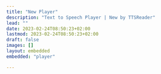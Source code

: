 ```yaml
---
title: "New Player"
description: "Text to Speech Player | New by TTSReader"
lead: ""
date: 2023-02-24T08:50:23+02:00
lastmod: 2023-02-24T08:50:23+02:00
draft: false
images: []
layout: embedded
embedded: "player"

---
```

